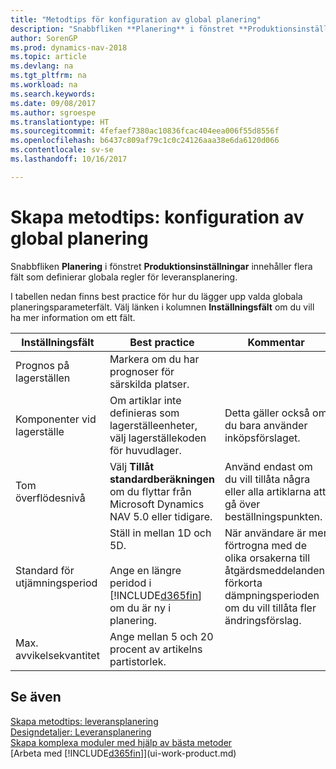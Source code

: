 ```yaml
---
title: "Metodtips för konfiguration av global planering"
description: "Snabbfliken **Planering** i fönstret **Produktionsinställningar** innehåller flera fält som definierar globala regler för leveransplanering."
author: SorenGP
ms.prod: dynamics-nav-2018
ms.topic: article
ms.devlang: na
ms.tgt_pltfrm: na
ms.workload: na
ms.search.keywords: 
ms.date: 09/08/2017
ms.author: sgroespe
ms.translationtype: HT
ms.sourcegitcommit: 4fefaef7380ac10836fcac404eea006f55d8556f
ms.openlocfilehash: b6437c809af79c1c0c24126aaa38e6da6120d066
ms.contentlocale: sv-se
ms.lasthandoff: 10/16/2017

---
```

# <a name="setup-best-practices-global-planning-setup"></a>Skapa metodtips: konfiguration av global planering
Snabbfliken **Planering** i fönstret **Produktionsinställningar** innehåller flera fält som definierar globala regler för leveransplanering.  

 I tabellen nedan finns best practice för hur du lägger upp valda globala planeringsparameterfält. Välj länken i kolumnen **Inställningsfält** om du vill ha mer information om ett fält.  

|Inställningsfält|Best practice|Kommentar|  
|-----------------|-------------------|-------------|  
|Prognos på lagerställen|Markera om du har prognoser för särskilda platser.||  
|Komponenter vid lagerställe|Om artiklar inte definieras som lagerställeenheter, välj lagerställekoden för huvudlager.|Detta gäller också om du bara använder inköpsförslaget.|  
|Tom överflödesnivå|Välj **Tillåt standardberäkningen** om du flyttar från Microsoft Dynamics NAV 5.0 eller tidigare.|Använd endast om du vill tillåta några eller alla artiklarna att gå över beställningspunkten.|  
|Standard för utjämningsperiod|Ställ in mellan 1D och 5D.<br /><br /> Ange en längre peridod i [!INCLUDE[d365fin](includes/d365fin_md.md)] om du är ny i planering.|När användare är mer förtrogna med de olika orsakerna till åtgärdsmeddelanden, förkorta dämpningsperioden om du vill tillåta fler ändringsförslag.|  
|Max. avvikelsekvantitet|Ange mellan 5 och 20 procent av artikelns partistorlek.||  

## <a name="see-also"></a>Se även  
 [Skapa metodtips: leveransplanering](setup-best-practices-supply-planning.md)   
 [Designdetaljer: Leveransplanering](design-details-supply-planning.md)   
 [Skapa komplexa moduler med hjälp av bästa metoder](set-up-complex-application-areas-using-best-practices.md)  
 [Arbeta med [!INCLUDE[d365fin](includes/d365fin_md.md)]](ui-work-product.md)

